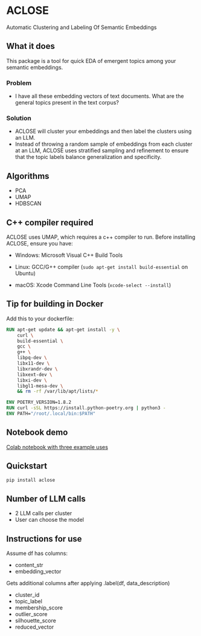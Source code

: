 # ACLOSE
Automatic Clustering and Labeling Of Semantic Embeddings


## What it does
This package is a tool for quick EDA of emergent topics among your semantic embeddings.
### Problem
- I have all these embedding vectors of text documents. What are the general topics present in the text corpus?
### Solution
- ACLOSE will cluster your embeddings and then label the clusters using an LLM.
- Instead of throwing a random sample of embeddings from each cluster at an LLM, ACLOSE uses stratified sampling and refinement to ensure that the topic labels balance generalization and specificity.

## Algorithms
- PCA
- UMAP
- HDBSCAN

## C++ compiler required

ACLOSE uses UMAP, which requires a c++ compiler to run. Before installing ACLOSE, ensure you have:

- Windows: Microsoft Visual C++ Build Tools

- Linux: GCC/G++ compiler (`sudo apt-get install build-essential` on Ubuntu)

- macOS: Xcode Command Line Tools (`xcode-select --install`)

## Tip for building in Docker
Add this to your dockerfile:
```Dockerfile
RUN apt-get update && apt-get install -y \
    curl \
    build-essential \
    gcc \
    g++ \
    libpq-dev \
    libx11-dev \
    libxrandr-dev \
    libxext-dev \
    libxi-dev \
    libgl1-mesa-dev \
    && rm -rf /var/lib/apt/lists/*

ENV POETRY_VERSION=1.8.2
RUN curl -sSL https://install.python-poetry.org | python3 -
ENV PATH="/root/.local/bin:$PATH"
```

## Notebook demo
[Colab notebook with three example uses](https://colab.research.google.com/drive/1UsXnxj2aT2VmL7HP2QiAbvJJk_n-eIhr?usp=sharing)

## Quickstart
```python
pip install aclose
```

## Number of LLM calls
- 2 LLM calls per cluster
- User can choose the model


## Instructions for use
Assume df has columns: 
- content_str
- embedding_vector

Gets additional columns after applying .label(df, data_description)
- cluster_id
- topic_label
- membership_score
- outlier_score
- silhouette_score
- reduced_vector
